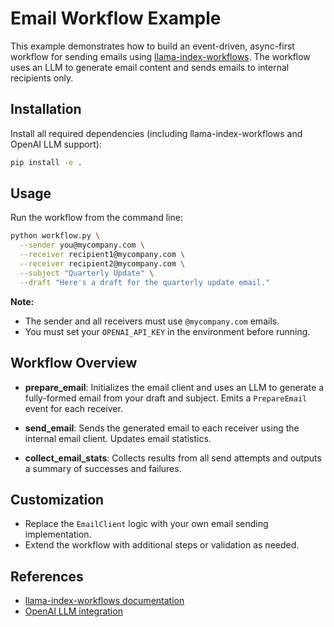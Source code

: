 # Email Workflow Example

This example demonstrates how to build an event-driven, async-first workflow for sending emails using [llama-index-workflows](https://github.com/run-llama/llama-index-workflows). The workflow uses an LLM to generate email content and sends emails to internal recipients only.

## Installation

Install all required dependencies (including llama-index-workflows and OpenAI LLM support):

```bash
pip install -e .
```

## Usage

Run the workflow from the command line:

```bash
python workflow.py \
  --sender you@mycompany.com \
  --receiver recipient1@mycompany.com \
  --receiver recipient2@mycompany.com \
  --subject "Quarterly Update" \
  --draft "Here's a draft for the quarterly update email."
```

**Note:**

- The sender and all receivers must use `@mycompany.com` emails.
- You must set your `OPENAI_API_KEY` in the environment before running.

## Workflow Overview

- **prepare_email**:
  Initializes the email client and uses an LLM to generate a fully-formed email from your draft and subject.
  Emits a `PrepareEmail` event for each receiver.

- **send_email**:
  Sends the generated email to each receiver using the internal email client.
  Updates email statistics.

- **collect_email_stats**:
  Collects results from all send attempts and outputs a summary of successes and failures.

## Customization

- Replace the `EmailClient` logic with your own email sending implementation.
- Extend the workflow with additional steps or validation as needed.

## References

- [llama-index-workflows documentation](https://github.com/run-llama/llama-index-workflows)
- [OpenAI LLM integration](https://github.com/run-llama/llama-index-llms-openai)

